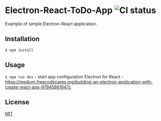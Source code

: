 # Electron-React-ToDo-App ![CI status](https://img.shields.io/badge/build-passing-brightgreen.svg)
Example of simple Electron-React application.

## Installation
`$ npm install`

## Usage


`$ npm run dev` - start app
configuration Electron for React - https://medium.freecodecamp.org/building-an-electron-application-with-create-react-app-97945861647c

## License
[MIT](https://choosealicense.com/licenses/mit/)
